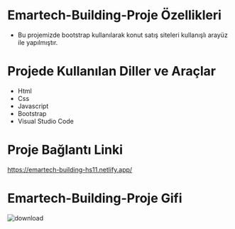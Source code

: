 # Emartech-Building-Proje Özellikleri
<ul>
  <li>Bu projemizde bootstrap kullanılarak konut satış siteleri kullanışlı arayüz ile yapılmıştır.</li>
</ul>

# Projede Kullanılan Diller ve Araçlar

<ul>
  <li>Html</li>
  <li>Css</li>
  <li> Javascript</li>
  <li> Bootstrap</li>
  <li>Visual Studio Code</li>
 
</ul>

# Proje Bağlantı Linki
https://emartech-building-hs11.netlify.app/

# Emartech-Building-Proje Gifi
![download](https://github.com/mehmet-adgzl22/emartech-building/assets/169144147/d32c3db0-27a2-4fb2-aa6e-28761b73abb2)
